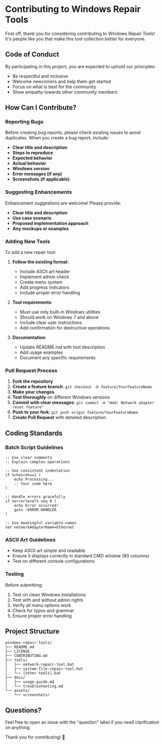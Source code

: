 # Contributing to Windows Repair Tools

First off, thank you for considering contributing to Windows Repair Tools! It's people like you that make this tool collection better for everyone.

## Code of Conduct

By participating in this project, you are expected to uphold our principles:
- Be respectful and inclusive
- Welcome newcomers and help them get started
- Focus on what is best for the community
- Show empathy towards other community members

## How Can I Contribute?

### Reporting Bugs

Before creating bug reports, please check existing issues to avoid duplicates. When you create a bug report, include:

- **Clear title and description**
- **Steps to reproduce**
- **Expected behavior**
- **Actual behavior**
- **Windows version**
- **Error messages (if any)**
- **Screenshots (if applicable)**

### Suggesting Enhancements

Enhancement suggestions are welcome! Please provide:

- **Clear title and description**
- **Use case scenario**
- **Proposed implementation approach**
- **Any mockups or examples**

### Adding New Tools

To add a new repair tool:

1. **Follow the existing format**:
   - Include ASCII art header
   - Implement admin check
   - Create menu system
   - Add progress indicators
   - Include proper error handling

2. **Tool requirements**:
   - Must use only built-in Windows utilities
   - Should work on Windows 7 and above
   - Include clear user instructions
   - Add confirmation for destructive operations

3. **Documentation**:
   - Update README.md with tool description
   - Add usage examples
   - Document any specific requirements

### Pull Request Process

1. **Fork the repository**
2. **Create a feature branch**: `git checkout -b feature/YourFeatureName`
3. **Make your changes**
4. **Test thoroughly** on different Windows versions
5. **Commit with clear messages**: `git commit -m "Add: Network adapter reset feature"`
6. **Push to your fork**: `git push origin feature/YourFeatureName`
7. **Create Pull Request** with detailed description

## Coding Standards

### Batch Script Guidelines

```batch
:: Use clear comments
:: Explain complex operations

:: Use consistent indentation
if %choice%==1 (
    echo Processing...
    :: Your code here
)

:: Handle errors gracefully
if %errorlevel% neq 0 (
    echo Error occurred!
    goto :ERROR_HANDLER
)

:: Use meaningful variable names
set networkAdapterName=Ethernet
```

### ASCII Art Guidelines

- Keep ASCII art simple and readable
- Ensure it displays correctly in standard CMD window (80 columns)
- Test on different console configurations

### Testing

Before submitting:

1. Test on clean Windows installations
2. Test with and without admin rights
3. Verify all menu options work
4. Check for typos and grammar
5. Ensure proper error handling

## Project Structure

```
windows-repair-tools/
├── README.md
├── LICENSE
├── CONTRIBUTING.md
├── tools/
│   ├── network-repair-tool.bat
│   ├── system-file-repair-tool.bat
│   └── [other-tools].bat
├── docs/
│   ├── usage-guide.md
│   └── troubleshooting.md
└── assets/
    └── screenshots/
```

## Questions?

Feel free to open an issue with the "question" label if you need clarification on anything.

Thank you for contributing! 🎉
